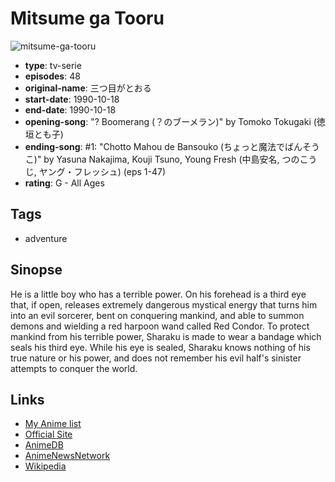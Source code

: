 # Mitsume ga Tooru

![mitsume-ga-tooru](https://cdn.myanimelist.net/images/anime/1247/96686.jpg)

-   **type**: tv-serie
-   **episodes**: 48
-   **original-name**: 三つ目がとおる
-   **start-date**: 1990-10-18
-   **end-date**: 1990-10-18
-   **opening-song**: "? Boomerang (？のブーメラン)" by Tomoko Tokugaki (徳垣とも子)
-   **ending-song**: #1: "Chotto Mahou de Bansouko (ちょっと魔法でばんそうこ)" by Yasuna Nakajima, Kouji Tsuno, Young Fresh (中島安名, つのこうじ, ヤング・フレッシュ) (eps 1-47)
-   **rating**: G - All Ages

## Tags

-   adventure

## Sinopse

He is a little boy who has a terrible power. On his forehead is a third eye that, if open, releases extremely dangerous mystical energy that turns him into an evil sorcerer, bent on conquering mankind, and able to summon demons and wielding a red harpoon wand called Red Condor. To protect mankind from his terrible power, Sharaku is made to wear a bandage which seals his third eye. While his eye is sealed, Sharaku knows nothing of his true nature or his power, and does not remember his evil half's sinister attempts to conquer the world.

## Links

-   [My Anime list](https://myanimelist.net/anime/5249/Mitsume_ga_Tooru)
-   [Official Site](http://tezukaosamu.net/jp/anime/48.html)
-   [AnimeDB](http://anidb.info/perl-bin/animedb.pl?show=anime&aid=3193)
-   [AnimeNewsNetwork](http://www.animenewsnetwork.com/encyclopedia/anime.php?id=2589)
-   [Wikipedia](http://en.wikipedia.org/wiki/The_Three-Eyed_One)
